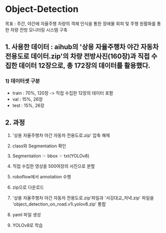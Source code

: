# Object-Detection
목표 : 주간, 야간에 자율주행 차량의 객체 인식을 통한 장애물 회피 및 주행 원활화를 통한 차량 전방 모니터링 시스템 구축


## 1. 사용한 데이터 : aihub의 '상용 자율주행차 야간 자동차 전용도로 데이터.zip'의 차량 전방사진(160장)과 직접 수집한 데이터 12장으로, 총 172장의 데이터를 활용했다.
### 1) 데이터셋 구분
- train : 70%, 120장 -> 직접 수집한 12장의 데이터 포함
- val : 15%, 26장
- test : 15%, 26장


## 2. 과정
1) '상용 자율주행차 야간 자동차 전용도로.zip' 압축 해제
2) class와 Segmentation 확인
3) Segmentation ☞ bbox ☞ txt(YOLOv8)

4) 직접 수집한 영상을 500여장의 사진으로 분할
5) roboflow에서 annotation 수행
6) zip으로 다운로드

7) '상용 자율주행차 야간 자동차 전용도로.zip'파일과 '서강대교_저녁.zip' 파일을 'object_detection_on_road.v1i.yolov8.zip' 통합
8) yaml 파일 생성
9) YOLOv8로 학습
